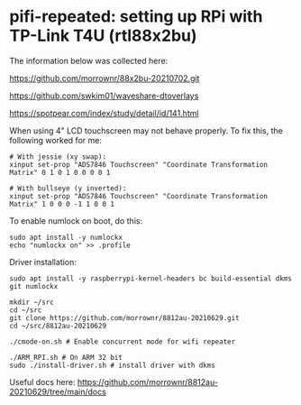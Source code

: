# pifi-repeated: setting up RPi with TP-Link T4U (rtl88x2bu)

The information below was collected here:

https://github.com/morrownr/88x2bu-20210702.git

https://github.com/swkim01/waveshare-dtoverlays

https://spotpear.com/index/study/detail/id/141.html

When using 4" LCD touchscreen may not behave properly. To fix this, the following worked for me:
```
# With jessie (xy swap):
xinput set-prop "ADS7846 Touchscreen" "Coordinate Transformation Matrix" 0 1 0 1 0 0 0 0 1
```
```
# With bullseye (y inverted):
xinput set-prop "ADS7846 Touchscreen" "Coordinate Transformation Matrix" 1 0 0 0 -1 1 0 0 1
```
To enable numlock on boot, do this:
```
sudo apt install -y numlockx
echo "numlockx on" >> .profile
```

Driver installation:
```
sudo apt install -y raspberrypi-kernel-headers bc build-essential dkms git numlockx

mkdir ~/src
cd ~/src
git clone https://github.com/morrownr/8812au-20210629.git
cd ~/src/8812au-20210629

./cmode-on.sh # Enable concurrent mode for wifi repeater

./ARM_RPI.sh # On ARM 32 bit
sudo ./install-driver.sh # install driver with dkms
```
Useful docs here: https://github.com/morrownr/8812au-20210629/tree/main/docs
